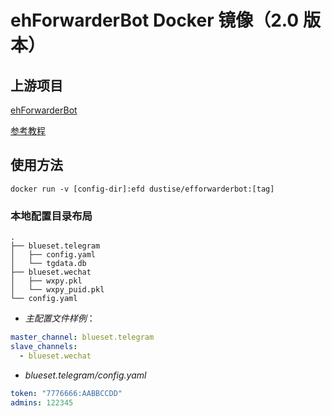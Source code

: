 # ehForwarderBot Docker 镜像（2.0 版本）

## 上游项目

[ehForwarderBot](https://github.com/blueset/ehForwarderBot/tree/master/docs)

[参考教程](https://goo.gl/Cypkem)

## 使用方法

`docker run -v [config-dir]:efd dustise/efforwarderbot:[tag]`

### 本地配置目录布局

    .
    ├── blueset.telegram
    │   ├── config.yaml
    │   └── tgdata.db
    ├── blueset.wechat
    │   ├── wxpy.pkl
    │   └── wxpy_puid.pkl
    └── config.yaml

- *主配置文件样例*：

~~~yaml
master_channel: blueset.telegram
slave_channels:
  - blueset.wechat
~~~

- *blueset.telegram/config.yaml*

~~~yaml
token: "7776666:AABBCCDD"
admins: 122345
~~~